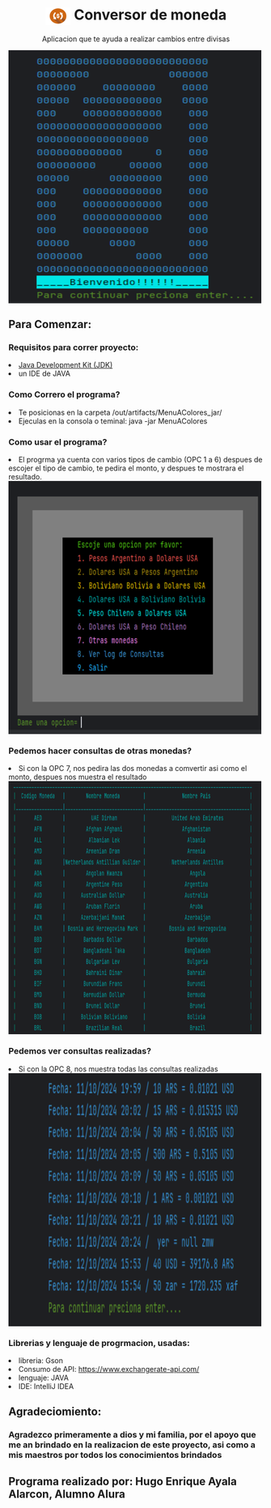 <h1 align="center"><img align="center" src="/src/img/ModenasCAmbio.png" width="50" height="35"/> Conversor de moneda </h1>
<p align="center">Aplicacion que te ayuda a realizar cambios entre divisas</p>

<img align="center" src="/src/img/CapturaPantalla2.png" width="500" height="500" />

<h2>Para Comenzar:</h2>
<h3>Requisitos para correr proyecto:</h3>
<li><a href="https://www.oracle.com/mx/java/technologies/downloads/"> Java Development Kit (JDK) </a> </li>
<li>un IDE de JAVA</li>

<h3>Como Correro el programa?</h3>
<li>Te posicionas en la carpeta /out/artifacts/MenuAColores_jar/</li>
<li>Ejeculas en la consola o teminal: java -jar MenuAColores</li>

<h3>Como usar el programa? </h3>
<li>El progrma ya cuenta con varios tipos de cambio (OPC 1 a 6) despues de escojer  el tipo de cambio, te pedira el monto, y despues te mostrara el resultado.</li>
<img align="center" src="/src/img/CapturaPantalla1.png" width="500" height="500"/>

<h3>Pedemos hacer consultas de otras monedas?</h3>
<li>Si con la OPC 7, nos pedira las dos monedas a comvertir asi como el monto, despues nos muestra el resultado</li>
<img align="center" src="/src/img/CapturaPantalla3.png" width="500" height="500"/>

<h3>Pedemos ver consultas realizadas?</h3>
<li>Si con la OPC 8, nos muestra todas las consultas realizadas</li>
<img align="center" src="/src/img/CapturaPantalla4.png" width="500" height="500"/>

### Librerias y lenguaje de progrmacion, usadas:
<li>libreria: Gson</li>
<li>Consumo de API: <a href="https://www.exchangerate-api.com/">https://www.exchangerate-api.com/</a> </li>
<li>lenguaje: JAVA</li>
<li>IDE: IntelliJ IDEA</li>

## Agradeciomiento:
### Agradezco primeramente a dios y mi familia, por el apoyo que me an brindado en la realizacion de este proyecto, asi como a mis maestros por todos los conocimientos brindados

## Programa realizado por: Hugo Enrique Ayala Alarcon, Alumno Alura
